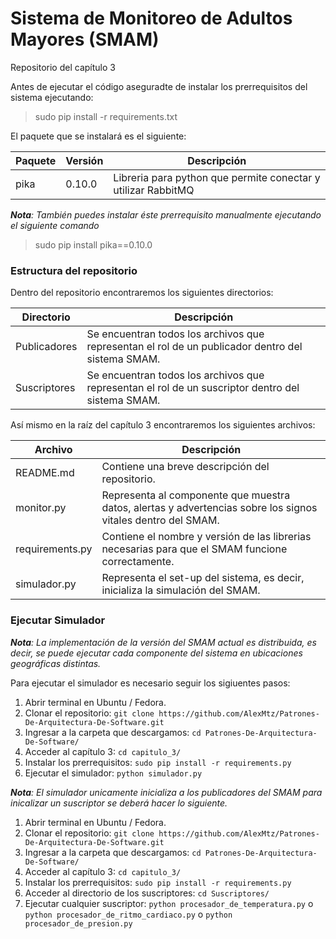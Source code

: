 # Sistema de Monitoreo de Adultos Mayores (SMAM)

Repositorio del capítulo 3

Antes de ejecutar el código aseguradte de instalar los prerrequisitos del sistema ejecutando:
> sudo pip install -r requirements.txt

El paquete que se instalará es el siguiente:

Paquete | Versión | Descripción
--------|---------|------------
pika    |0.10.0   | Libreria para python que permite conectar y utilizar RabbitMQ

*__Nota__: También puedes instalar éste prerrequisito manualmente ejecutando el siguiente comando*
> sudo pip install pika==0.10.0

### Estructura del repositorio

Dentro del repositorio encontraremos los siguientes directorios:

Directorio | Descripción
-----------|------------
Publicadores | Se encuentran todos los archivos que representan el rol de un publicador dentro del sistema SMAM.
Suscriptores | Se encuentran todos los archivos que representan el rol de un suscriptor dentro del sistema SMAM.

Así mismo en la raíz del capítulo 3 encontraremos los siguientes archivos:

Archivo | Descripción
--------|-------------
README.md | Contiene una breve descripción del repositorio.
monitor.py | Representa al componente que muestra datos, alertas y advertencias sobre los signos vitales dentro del SMAM.
requirements.py | Contiene el nombre y versión de las librerias necesarias para que el SMAM funcione correctamente.
simulador.py | Representa el set-up del sistema, es decir, inicializa la simulación del SMAM.

### Ejecutar Simulador

*__Nota__: La implementación de la versión del SMAM actual es distribuida, es decir, se puede ejecutar cada componente del sistema en ubicaciones geográficas distintas.*

Para ejecutar el simulador es necesario seguir los sigiuentes pasos:  
1. Abrir terminal en Ubuntu / Fedora.  
2. Clonar el repositorio:   `git clone https://github.com/AlexMtz/Patrones-De-Arquitectura-De-Software.git`  
3. Ingresar a la carpeta que descargamos:   `cd Patrones-De-Arquitectura-De-Software/`  
4. Acceder al capítulo 3:  `cd capitulo_3/`  
5. Instalar los prerrequisitos: `sudo pip install -r requirements.py`
6. Ejecutar el simulador: `python simulador.py`  

*__Nota__: El simulador unicamente inicializa a los publicadores del SMAM para inicalizar un suscriptor se deberá hacer lo siguiente.*

1. Abrir terminal en Ubuntu / Fedora.  
2. Clonar el repositorio:   `git clone https://github.com/AlexMtz/Patrones-De-Arquitectura-De-Software.git`  
3. Ingresar a la carpeta que descargamos:   `cd Patrones-De-Arquitectura-De-Software/`  
4. Acceder al capítulo 3:  `cd capitulo_3/`  
5. Instalar los prerrequisitos: `sudo pip install -r requirements.py`
6. Acceder al directorio de los suscriptores:  `cd Suscriptores/`  
7. Ejecutar cualquier suscriptor: `python procesador_de_temperatura.py` o `python procesador_de_ritmo_cardiaco.py` o `python procesador_de_presion.py`  
